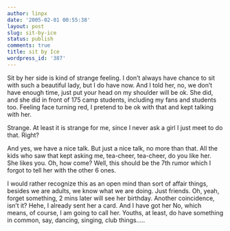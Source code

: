```yaml
---
author: linpx
date: '2005-02-01 00:55:38'
layout: post
slug: sit-by-ice
status: publish
comments: true
title: sit by Ice
wordpress_id: '387'
---
```


Sit by her side is kind of strange feeling. I don’t always have chance to sit
with such a beautiful lady, but I do have now. And I told her, no, we don’t
have enough time, just put your head on my shoulder will be ok. She did, and
she did in front of 175 camp students, including my fans and students too.
Feeling face turning red, I pretend to be ok with that and kept talking with
her.

Strange. At least it is strange for me, since I never ask a girl I just meet
to do that. Right?

And yes, we have a nice talk. But just a nice talk, no more than that. All the
kids who saw that kept asking me, tea-cheer, tea-cheer, do you like her. She
likes you. Oh, how come? Well, this should be the 7th rumor which I forgot to
tell her with the other 6 ones.

I would rather recognize this as an open mind than sort of affair things,
besides we are adults, we know what we are doing. Just friends. Oh, yeah,
forget something, 2 mins later will see her birthday. Another coincidence,
isn’t it? Hehe, I already sent her a card. And I have got her No, which means,
of course, I am going to call her. Youths, at least, do have something in
common, say, dancing, singing, club things…..

